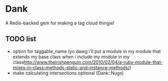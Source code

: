 # Dank

A Redis-backed gem for making a tag cloud thingie!


## TODO list

* option for taggable_name (yo dawg i'll put a module in my module that extends my base class when i include my module in my class<http://www.theirishpenguin.com/2010/02/04/a-ruby-module-that-mixes-in-class-methods-static-and-instance-methods/>)
* make calculating intersections optional (Dank::Nugs)
